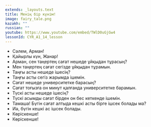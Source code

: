 ```yaml
---
extends: _layouts.text
title: Менің бір күнім!
image: fairy_tale.png
kazakh: ""
russian: ""
youtube: https://www.youtube.com/embed/TWlD0uGjGw4
lessonId: CYR_A1_14_lesson
---
```

- Сәлем, Арман!
- Қайырлы күн, Жанар!
- Арман, сен таңертең сағат нешеде ұйқыдан тұрасың?
- Мен таңертең сағат сегізде ұйқыдан тұрамын.
- Таңғы асты нешеде ішесің?
- Таңғы асты сегіз жарымда ішемін.
- Сағат нешеде университетке барасың?
- Сағат тоғызға он минут қалғанда университетке барамын. 
- Түскі асты нешеде ішесің?
- Түскі асымды сағат бірден он бес кеткенде ішемін.
- Тамаша! Бүгін сағат алтыда кешкі асты бірге ішсек болады ма?
- Иә, бүгін кешкі ас ішсек болады.
- Көріскенше!
- Көріскенше!

